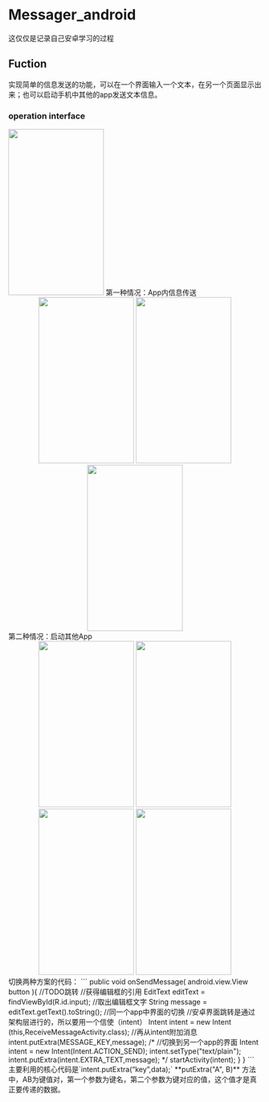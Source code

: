 # Messager_android  
这仅仅是记录自己安卓学习的过程  
## Fuction  
实现简单的信息发送的功能，可以在一个界面输入一个文本，在另一个页面显示出来；也可以启动手机中其他的app发送文本信息。  
### operation interface  
<img src="https://ftp.bmp.ovh/imgs/2021/05/b8a60aeee21a04b0.png" height="330" width="190" >  
第一种情况：App内信息传送  
<div align="center">
<img src="https://ftp.bmp.ovh/imgs/2021/05/9e47cf4dd7080f42.png" height="330" width="190" >
<img src="https://ftp.bmp.ovh/imgs/2021/05/9e47cf4dd7080f42.png" height="330" width="190" >
<img src="https://ftp.bmp.ovh/imgs/2021/05/c4b7680c9f26b7d8.png" height="330" width="190" >
  </div>
第二种情况：启动其他App  
 <div align="center">
<img src="https://ftp.bmp.ovh/imgs/2021/05/9e47cf4dd7080f42.png" height="330" width="190" >
<img src="https://ftp.bmp.ovh/imgs/2021/05/9e47cf4dd7080f42.png" height="330" width="190" >
<img src="https://ftp.bmp.ovh/imgs/2021/05/5874a36e2c0b7d2c.png" height="330" width="190" >
<img src="https://ftp.bmp.ovh/imgs/2021/05/e52c522de6577dcd.png" height="330" width="190" >
  </div>
切换两种方案的代码：
```
    public void onSendMessage( android.view.View button ){
        //TODO跳转
        //获得编辑框的引用
        EditText editText = findViewById(R.id.input);
        //取出编辑框文字
        String message = editText.getText().toString();
  //同一个app中界面的切换
      //安卓界面跳转是通过架构层进行的，所以要用一个信使（intent）
        Intent intent = new Intent (this,ReceiveMessageActivity.class);
       //再从intent附加消息
        intent.putExtra(MESSAGE_KEY,message);
/*  //切换到另一个app的界面
        Intent intent = new Intent(Intent.ACTION_SEND);
        intent.setType("text/plain");
        intent.putExtra(intent.EXTRA_TEXT,message);
        */
        startActivity(intent);
    }
}
```
主要利用的核心代码是`intent.putExtra(“key”,data);`  
**putExtra("A", B)** 方法中，AB为键值对，第一个参数为键名，第二个参数为键对应的值，这个值才是真正要传递的数据。
